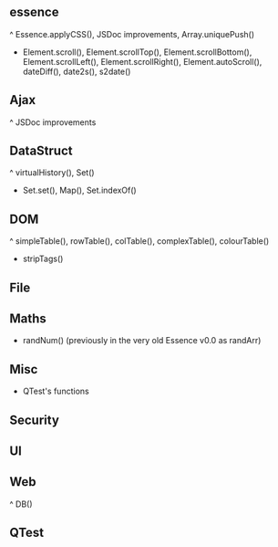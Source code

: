 ## essence
^ Essence.applyCSS(), JSDoc improvements, Array.uniquePush()
+ Element.scroll(), Element.scrollTop(), Element.scrollBottom(), Element.scrollLeft(), Element.scrollRight(), Element.autoScroll(), dateDiff(), date2s(), s2date()

## Ajax
^ JSDoc improvements

## DataStruct
^ virtualHistory(), Set()
+ Set.set(), Map(), Set.indexOf()

## DOM
^ simpleTable(), rowTable(), colTable(), complexTable(), colourTable()
+ stripTags()

## File


## Maths
+ randNum() (previously in the very old Essence v0.0 as randArr)

## Misc
 - QTest's functions

## Security


## UI


## Web
^ DB()

## QTest
